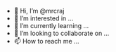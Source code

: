 - 👋 Hi, I’m @mrcraj
- 👀 I’m interested in ...
- 🌱 I’m currently learning ...
- 💞️ I’m looking to collaborate on ...
- 📫 How to reach me ...

<!---
mrcraj/mrcraj is a ✨ special ✨ repository because its `README.md` (this file) appears on your GitHub profile.
You can click the Preview link to take a look at your changes.
--->
